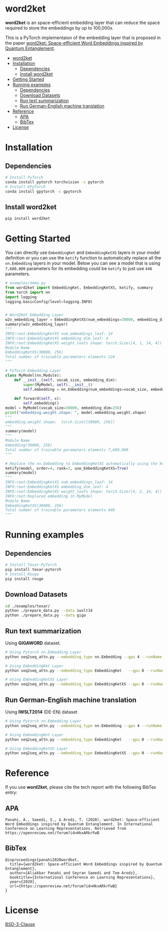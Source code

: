 # word2ket
**word2ket** is an space-efficient embedding layer that can reduce the space required to store the embeddings by up to 100,000x.

This is a PyTorch implementaion of the embedding layer that is proposed in the paper [word2ket: Space-efficient Word Embeddings inspired by Quantum Entanglement](https://arxiv.org/abs/1911.04975). 

- [word2ket](#word2ket)
- [Installation](#installation)
  - [Dependencies](#dependencies)
  - [Install word2ket](#install-word2ket)
- [Getting Started](#getting-started)
- [Running examples](#running-examples)
  - [Dependencies](#dependencies-1)
  - [Download Datasets](#download-datasets)
  - [Run text summarization](#run-text-summarization)
  - [Run German-English machine translation](#run-german-english-machine-translation)
- [Reference](#reference)
  - [APA](#apa)
  - [BibTex](#bibtex)
- [License](#license)

# Installation
## Dependencies
```bash
# Install PyTorch
conda install pytorch torchvision -c pytorch
# Install GPyTorch
conda install gpytorch -c gpytorch
```
## Install word2ket
```bash
pip install word2ket
```
# Getting Started
You can directly use `EmbeddingKet` and `EmbeddingKetXS` layers in your model definition or you can use the `ketify` function to automatically replace all the `nn.Embedding` layers in your model. Below you can see a model that is using `7,680,000` parameters for its embedding could be `ketify` to just use `448` parameters.

```python
# examples/demo.py 
from word2ket import EmbeddingKet, EmbeddingKetXS, ketify, summary
from torch import nn
import logging
logging.basicConfig(level=logging.INFO)


# Word2Ket Embedding Layer
w2v_embedding_layer = EmbeddingKetXS(num_embeddings=30000, embedding_dim=256, order=4, rank=1)
summary(w2v_embedding_layer)
"""
INFO:root:EmbeddingKetXS num_embeddings_leaf: 14
INFO:root:EmbeddingKetXS embedding_dim_leaf: 4
INFO:root:EmbeddingKetXS weight_leafs shape: torch.Size([4, 1, 14, 4])
Module Name                                                                           Total Parameters  Trainable Parameters # Elements in Trainable Parametrs       
EmbeddingKetXS(30000, 256)                                                            1                 1                    224                                     
Total number of trainable parameters elements 224
"""

# PyTorch Embedding Layer
class MyModel(nn.Module):
    def __init__(self, vocab_size, embedding_dim):
        super(MyModel, self).__init__()
        self.embedding = nn.Embedding(num_embeddings=vocab_size, embedding_dim=embedding_dim)
    
    def forward(self, x):
        self.embedding()
model = MyModel(vocab_size=30000, embedding_dim=256)
print("embedding.weight.shape: ", model.embedding.weight.shape)
"""
embedding.weight.shape:  torch.Size([30000, 256])
"""
summary(model)
"""
Module Name                                                                           Total Parameters  Trainable Parameters # Elements in Trainable Parametrs       
Embedding(30000, 256)                                                                 1                 1                    7,680,000                               
Total number of trainable parameters elements 7,680,000
"""

# Replace the nn.Embedding to EmbeddingKetXS automatically using the ketify function.
ketify(model, order=4, rank=2, use_EmbeddingKetXS=True)
summary(model)
"""
INFO:root:EmbeddingKetXS num_embeddings_leaf: 14
INFO:root:EmbeddingKetXS embedding_dim_leaf: 4
INFO:root:EmbeddingKetXS weight_leafs shape: torch.Size([4, 2, 14, 4])
INFO:root:Replaced embedding in MyModel
Module Name                                                                           Total Parameters  Trainable Parameters # Elements in Trainable Parametrs       
EmbeddingKetXS(30000, 256)                                                            1                 1                    448                                     
Total number of trainable parameters elements 448
"""
```

# Running examples
## Dependencies
```bash
# Install Texar-PyTorch
pip install texar-pytorch
# Install Rouge
pip install rouge
```

## Download Datasets
```bash
cd ./examples/texar/
python ./prepare_data.py --data iwslt14
python ./prepare_data.py --data giga
```

## Run text summarization
Using **GIGAWORD** dataset.
```bash
# Using Pytorch nn.Embedding Layer
python seq2seq_attn.py --embedding_type nn.Embedding --gpu 4 --runName G_000 --config-model config_model --config-data config_giga

# Using EmbeddingKet Layer
python seq2seq_attn.py --embedding_type EmbeddingKet   --gpu 0 --runName V2K_G_000       --config-model config_model --config-data config_giga --order 4 --rank 1

# Using EmbeddingKetXS Layer
python seq2seq_attn.py --embedding_type EmbeddingKetXS --gpu 0 --runName V2K_XS_G_000 --config-model config_model --config-data config_giga --order 4 --rank 1
```

## Run German-English machine translation
Using **IWSLT2014** (DE-EN) dataset
```bash
# Using Pytorch nn.Embedding Layer
python seq2seq_attn.py --embedding_type nn.Embedding --gpu 4 --runName I_000 --config-model config_model --config-data config_iwslt14

# Using EmbeddingKet Layer
python seq2seq_attn.py --embedding_type EmbeddingKet   --gpu 0 --runName V2K_I_000       --config-model config_model --config-data config_iwslt14 --order 4 --rank 1

# Using EmbeddingKetXS Layer
python seq2seq_attn.py --embedding_type EmbeddingKetXS --gpu 0 --runName V2K_XS_I_000 --config-model config_model --config-data config_iwslt14 --order 4 --rank 1

```


# Reference
If you use **word2ket**, please cite the tech report with the following BibTex entry:

## APA
```
Panahi, A., Saeedi, S., & Arodz, T. (2020). word2ket: Space-efficient Word Embeddings inspired by Quantum Entanglement. In International Conference on Learning Representations. Retrieved from https://openreview.net/forum?id=HkxARkrFwB
```

## BibTex
```
@inproceedings{panahi2020wordket,
  title={word2ket: Space-efficient Word Embeddings inspired by Quantum Entanglement},
  author={Aliakbar Panahi and Seyran Saeedi and Tom Arodz},
  booktitle={International Conference on Learning Representations},
  year={2020},
  url={https://openreview.net/forum?id=HkxARkrFwB}
}
```
# License
[BSD-3-Clause](./LICENSE)


